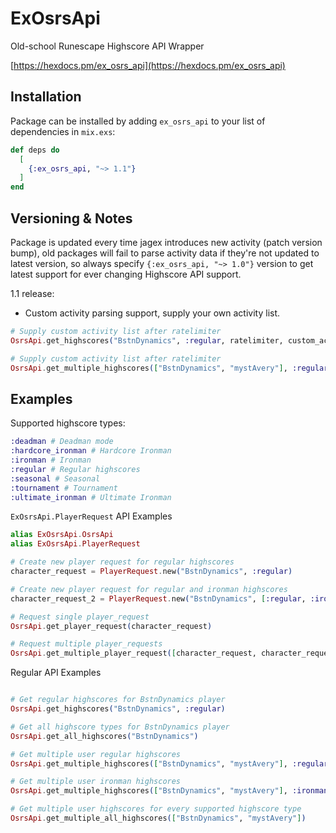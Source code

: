 # ExOsrsApi
Old-school Runescape Highscore API Wrapper

[https://hexdocs.pm/ex_osrs_api](https://hexdocs.pm/ex_osrs_api)
## Installation

Package can be installed by adding `ex_osrs_api` to your list of dependencies in `mix.exs`:

```elixir
def deps do
  [
    {:ex_osrs_api, "~> 1.1"}
  ]
end
```

## Versioning & Notes

Package is updated every time jagex introduces new activity (patch version bump), old packages will fail to parse activity data if they're not updated to latest version, so always specify `{:ex_osrs_api, "~> 1.0"}` version to get latest support for ever changing Highscore API support.

1.1 release:
* Custom activity parsing support, supply your own activity list.

```elixir
# Supply custom activity list after ratelimiter
OsrsApi.get_highscores("BstnDynamics", :regular, ratelimiter, custom_activity_list)

# Supply custom activity list after ratelimiter
OsrsApi.get_multiple_highscores(["BstnDynamics", "mystAvery"], :regular, ratelimiter, custom_activity_list)
```

## Examples

Supported highscore types:
```elixir
:deadman # Deadman mode
:hardcore_ironman # Hardcore Ironman
:ironman # Ironman
:regular # Regular highscores
:seasonal # Seasonal
:tournament # Tournament
:ultimate_ironman # Ultimate Ironman
```

`ExOsrsApi.PlayerRequest` API Examples
```elixir
alias ExOsrsApi.OsrsApi
alias ExOsrsApi.PlayerRequest

# Create new player request for regular highscores
character_request = PlayerRequest.new("BstnDynamics", :regular)

# Create new player request for regular and ironman highscores
character_request_2 = PlayerRequest.new("BstnDynamics", [:regular, :ironman])

# Request single player_request
OsrsApi.get_player_request(character_request)

# Request multiple player_requests
OsrsApi.get_multiple_player_request([character_request, character_request_2])
```

Regular API Examples
```elixir

# Get regular highscores for BstnDynamics player
OsrsApi.get_highscores("BstnDynamics", :regular)

# Get all highscore types for BstnDynamics player
OsrsApi.get_all_highscores("BstnDynamics")

# Get multiple user regular highscores
OsrsApi.get_multiple_highscores(["BstnDynamics", "mystAvery"], :regular)

# Get multiple user ironman highscores
OsrsApi.get_multiple_highscores(["BstnDynamics", "mystAvery"], :ironman)

# Get multiple user highscores for every supported highscore type
OsrsApi.get_multiple_all_highscores(["BstnDynamics", "mystAvery"])
```